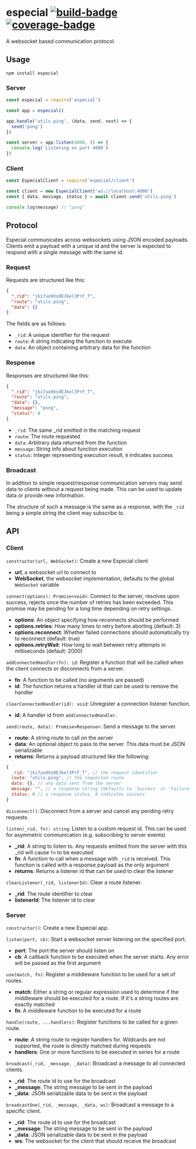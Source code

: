 # especial <a href="https://app.circleci.com/pipelines/github/JChanceHud/especial" target="_blank">![build-badge](https://img.shields.io/circleci/build/github/JChanceHud/especial?token=9c37b99e7b34a165ae1f3e0c6ea4c5acead2db40)</a> <a href="https://tubby.cloud/tubs/617c8c01d6af3500196df884/index.html" target="_blank">![coverage-badge](https://tubby.cloud/tubs/617c8c01d6af3500196df884/badge.svg)</a>

A websocket based communication protocol.

## Usage

`npm install especial`

### Server

```js
const especial = require('especial')

const app = especial()

app.handle('utils.ping', (data, send, next) => {
  send('pong')
})

const server = app.listen(4000, () => {
  console.log(`Listening on port 4000`)
})

```

### Client

```js
const EspecialClient = require('especial/client')

const client = new EspecialClient('ws://localhost:4000')
const { data, message, status } = await client.send('utils.ping')

console.log(message) // "pong"
```

## Protocol

Especial communicates across websockets using JSON encoded payloads. Clients emit a payload with a unique id and the server is expected to respond with a single message with the same id.

### Request

Requests are structured like this:

```json
{
  "_rid": "jki7uo9XsOEJkel3PrF_T",
  "route": "utils.ping",
  "data": {}
}
```

The fields are as follows:
  - `_rid`: A unique identifier for the request
  - `route`: A string indicating the function to execute
  - `data`: An object containing arbitrary data for the function

### Response

Responses are structured like this:

```json
{
  "_rid": "jki7uo9XsOEJkel3PrF_T",
  "route": "utils.ping",
  "data": {},
  "message": "pong",
  "status": 0
}
```

- `_rid`: The same \_rid emitted in the matching request
- `route`: The route requested
- `data`: Arbitrary data returned from the function
- `message`: String info about function execution
- `status`: Integer representing execution result, `0` indicates success

### Broadcast

In addition to simple request/response communication servers may send data to clients without a request being made. This can be used to update data or provide new information.

The structure of such a message is the same as a response, with the `_rid` being a simple string the client may subscribe to.

## API

### Client

`constructor(url, WebSocket)`: Create a new Especial client
  - **url**, a websocket url to connect to
  - **WebSocket**, the websocket implementation, defaults to the global `WebSocket` variable

`connect(options): Promise<void>`: Connect to the server, resolves upon success, rejects once the number of retries has been exceeded. This promise may be pending for a long time depending on retry settings.
  - **options**: An object specifying how reconnects should be performed
  - **options.retries**: How many times to retry before aborting (default: 3)
  - **options.reconnect**: Whether failed connections should automatically try to reconnect (default: true)
  - **options.retryWait**: How long to wait between retry attempts in milliseconds (default: 2000)

`addConnectedHandler(fn): id`: Register a function that will be called when the client connects or disconnects from a server.
  - **fn**: A function to be called (no arguments are passed)
  - **id**: The function returns a handler id that can be used to remove the handler

`clearConnectedHandler(id): void`: Unregister a connection listener function.
  - **id**: A handler id from `addConnectedHandler`.

`send(route, data): Promise<Response>`: Send a message to the server.
  - **route**: A string route to call on the server
  - **data**: An optional object to pass to the server. This data must be JSON serializable
  - **returns**: Returns a payload structured like the following:

```js
{
  _rid: "jki7uo9XsOEJkel3PrF_T", // the request identifier
  route: "utils.ping", // the requested route
  data: {}, // any data sent from the server
  message: "", // a response string (defaults to 'Success' or 'Failure')
  status: 0 // a response status, 0 indicates success
}
```

`disconnect()`: Disconnect from a server and cancel any pending retry requests.

`listen(_rid, fn): string`: Listen to a custom request id. This can be used for asymmetric communication (e.g. subscribing to server events)
  - **_rid**: A string to listen to. Any requests emitted from the server with this _rid will cause `fn` to be executed
  - **fn**: A function to call when a message with `_rid` is received. This function is called with a response payload as the only argument
  - **returns**: Returns a listener id that can be used to clear the listener

`clearListener(_rid, listenerId)`: Clear a route listener.
  - **_rid**: The route identifier to clear
  - **listenerId**: The listener id to clear

### Server

`constructor()`: Create a new Especial app.

`listen(port, cb)`: Start a websocket server listening on the specified port.
  - **port**: The port the server should listen on
  - **cb**: A callback function to be executed when the server starts. Any error will be passed as the first argument

`use(match, fn)`: Register a middleware function to be used for a set of routes.
  - **match**: Either a string or regular expression used to determine if the middleware should be executed for a route. If it's a string routes are exactly matched
  - **fn**: A middleware function to be executed for a route

`handle(route, ...handlers)`: Register functions to be called for a given route.
  - **route**: A string route to register handlers for. Wildcards are not supported, the route is directly matched during requests
  - **handlers**: One or more functions to be executed in series for a route

`broadcast(_rid, _message, _data)`: Broadcast a message to all connected clients.
  - **_rid**: The route id to use for the broadcast
  - **_message**: The string message to be sent in the payload
  - **_data**: JSON serializable data to be sent in the payload

`broadcastOne(_rid, _message, _data, ws)`: Broadcast a message to a specific client.
  - **_rid**: The route id to use for the broadcast
  - **_message**: The string message to be sent in the payload
  - **_data**: JSON serializable data to be sent in the payload
  - **ws**: The websocket for the client that should receive the broadcast
